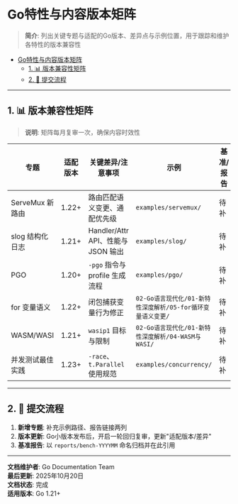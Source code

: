 ﻿# Go特性与内容版本矩阵

> **简介**: 列出关键专题与适配的Go版本、差异点与示例位置，用于跟踪和维护各特性的版本兼容性

<!-- TOC START -->
- [Go特性与内容版本矩阵](#go特性与内容版本矩阵)
  - [1. 📊 版本兼容性矩阵](#1--版本兼容性矩阵)
  - [2. 📝 提交流程](#2--提交流程)
<!-- TOC END -->

---

## 1. 📊 版本兼容性矩阵

> **说明**: 矩阵每月复审一次，确保内容时效性

| 专题 | 适配版本 | 关键差异/注意事项 | 示例 | 基准/报告 |
|---|---|---|---|---|
| ServeMux 新路由 | 1.22+ | 路由匹配语义变更、通配优先级 | `examples/servemux/` | 待补 |
| slog 结构化日志 | 1.21+ | Handler/Attr API、性能与 JSON 输出 | `examples/slog/` | 待补 |
| PGO | 1.20+ | `-pgo` 指令与 profile 生成流程 | `examples/pgo/` | 待补 |
| for 变量语义 | 1.22+ | 闭包捕获变量行为修正 | `02-Go语言现代化/01-新特性深度解析/05-for循环变量语义变更/` | 待补 |
| WASM/WASI | 1.21+ | `wasip1` 目标与限制 | `02-Go语言现代化/01-新特性深度解析/04-WASM与WASI/` | 待补 |
| 并发测试最佳实践 | 1.23+ | `-race`、`t.Parallel` 使用规范 | `examples/concurrency/` | 待补 |

---

## 2. 📝 提交流程

1. **新增专题**: 补充示例路径、报告链接两列
2. **版本更新**: Go小版本发布后，开启一轮回归复审，更新"适配版本/差异"
3. **基准报告**: 以 `reports/bench-YYYYMM` 命名归档并在此引用

---

**文档维护者**: Go Documentation Team  
**最后更新**: 2025年10月20日  
**文档状态**: 完成  
**适用版本**: Go 1.21+
